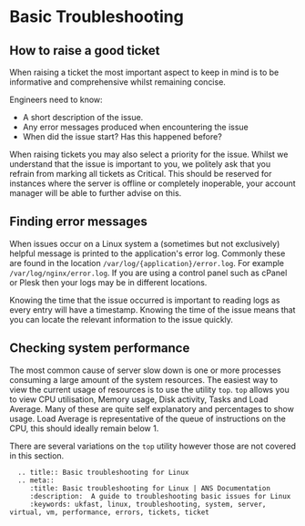 # Basic Troubleshooting

## How to raise a good ticket

When raising a ticket the most important aspect to keep in mind is to be informative and comprehensive whilst remaining concise.

Engineers need to know:

* A short description of the issue.
* Any error messages produced when encountering the issue
* When did the issue start? Has this happened before?

When raising tickets you may also select a priority for the issue. Whilst we understand that the issue is important to you, we politely ask that you refrain from marking all tickets as Critical. This should be reserved for instances where the server is offline or completely inoperable, your account manager will be able to further advise on this.

## Finding error messages

When issues occur on a Linux system a (sometimes but not exclusively) helpful message is printed to the application's error log. Commonly these are found in the location `/var/log/{application}/error.log`. For example `/var/log/nginx/error.log`. If you are using a control panel such as cPanel or Plesk then your logs may be in different locations.

Knowing the time that the issue occurred is important to reading logs as every entry will have a timestamp. Knowing the time of the issue means that you can locate the relevant information to the issue quickly.

## Checking system performance

The most common cause of server slow down is one or more processes consuming a large amount of the system resources. The easiest way to view the current usage of resources is to use the utility `top`. `top` allows you to view CPU utilisation, Memory usage, Disk activity, Tasks and Load Average. Many of these are quite self explanatory and percentages to show usage. Load Average is representative of the queue of instructions on the CPU, this should ideally remain below 1.

There are several variations on the `top` utility however those are not covered in this section.

```eval_rst
  .. title:: Basic troubleshooting for Linux
  .. meta::
     :title: Basic troubleshooting for Linux | ANS Documentation
     :description:  A guide to troubleshooting basic issues for Linux
     :keywords: ukfast, linux, troubleshooting, system, server, virtual, vm, performance, errors, tickets, ticket
```
